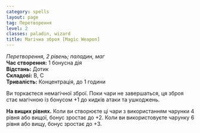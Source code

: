 ```yaml
---
category: spells
layout: page
tag: Перетворення
level: 2
classes: paladin, wizard
title: Магічна зброя [Magic Weapon]
---
```


_Перетворення, 2 рівень; паладин, маг_    
**Час створення:** 1 бонусна дія    
**Відстань:** Дотик    
**Складові:** В, С    
**Тривалість:** Концентрація, до 1 години    

Ви торкаєтеся немагічної зброї. Поки чари не завершаться, ця зброя стає магічною із бонусом +1 до кидків атаки та ушкоджень.   

**На вищих рівнях.** Коли ви створюєте ці чари з використанням чарунки 4 рівня або вищої, бонус зростає до +2. Коли ви використовуєте чарунку 6 рівня або вищу, бонус зростає до +3. 
